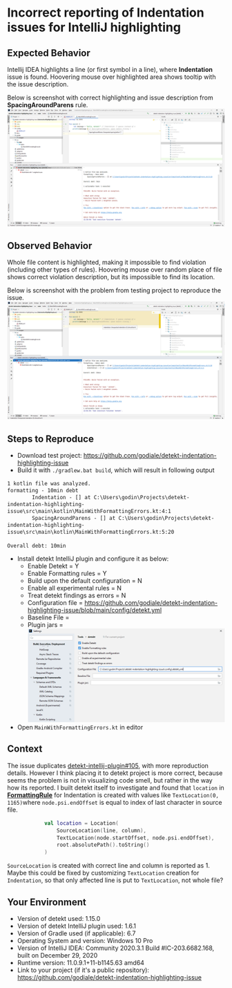# Incorrect reporting of Indentation issues for IntelliJ highlighting

## Expected Behavior
Intellij IDEA highlights a line (or first symbol in a line), where **Indentation** issue is found.
Hoovering mouse over highlighted area shows tooltip with the issue description.

Below is screenshot with correct highlighting and issue description from **SpacingAroundParens** rule.
![Correct spacing around parens highlighting](docs/correct_spacing_highlighting.png)

## Observed Behavior
Whole file content is highlighted, making it impossible to find violation (including other types of rules).
Hoovering mouse over random place of file shows correct violation description, but its impossible to find its location.

Below is screenshot with the problem from testing project to reproduce the issue.
![Incorrect indentation highlighting](docs/incorrect_indentation_highlighting.png)

## Steps to Reproduce
- Download test project: https://github.com/godiale/detekt-indentation-highlighting-issue
- Build it with ```./gradlew.bat build```, which will result in following output
```
1 kotlin file was analyzed.
formatting - 10min debt
        Indentation - [] at C:\Users\godin\Projects\detekt-indentation-highlighting-issue\src\main\kotlin\MainWithFormattingErrors.kt:4:1
        SpacingAroundParens - [] at C:\Users\godin\Projects\detekt-indentation-highlighting-issue\src\main\kotlin\MainWithFormattingErrors.kt:5:20

Overall debt: 10min
```
- Install detekt IntelliJ plugin and configure it as below:
    - Enable Detekt = Y
    - Enable Formatting rules = Y
    - Build upon the default configuration = N
    - Enable all experimental rules = N
    - Treat detekt findings as errors = N
    - Configuration file = https://github.com/godiale/detekt-indentation-highlighting-issue/blob/main/config/detekt.yml
    - Baseline File = <empty>
    - Plugin jars = <empty>
![Idea detekt plugin settings](docs/idea_settings.png)
- Open ```MainWithFormattingErrors.kt``` in editor

## Context
The issue duplicates [detekt-intellij-plugin#105](https://github.com/detekt/detekt-intellij-plugin/issues/105), with more reproduction details.
However I think placing it to detekt project is more correct, because seems the problem is not in visualizing code smell, but rather in the way how its reported.
I built detekt itself to investigate and found that ```location``` in [**FormattingRule**](https://github.com/detekt/detekt/blob/v1.15.0/detekt-formatting/src/main/kotlin/io/gitlab/arturbosch/detekt/formatting/FormattingRule.kt#L65) for Indentation is created with values like ```TextLocation(0, 1165)```where ```node.psi.endOffset``` is equal to index of last character in source file.
```kotlin
            val location = Location(
                SourceLocation(line, column),
                TextLocation(node.startOffset, node.psi.endOffset),
                root.absolutePath().toString()
            )
```
```SourceLocation``` is created with correct line and column is reported as 1.
Maybe this could be fixed by customizing ```TextLocation``` creation for ```Indentation```, so that only affected line is put to ```TextLocation```, not whole file?

## Your Environment
* Version of detekt used: 1.15.0
* Version of detekt IntelliJ plugin used: 1.6.1
* Version of Gradle used (if applicable): 6.7
* Operating System and version: Windows 10 Pro
* Version of IntelliJ IDEA: Community 2020.3.1 Build #IC-203.6682.168, built on December 29, 2020
* Runtime version: 11.0.9.1+11-b1145.63 amd64
* Link to your project (if it's a public repository): https://github.com/godiale/detekt-indentation-highlighting-issue
